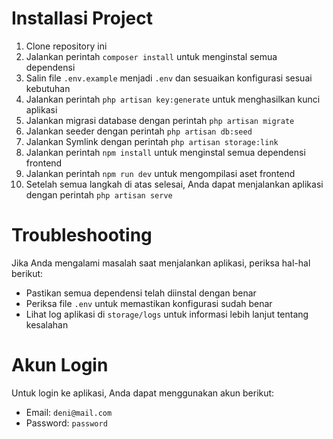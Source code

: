 # Installasi Project

1. Clone repository ini
2. Jalankan perintah `composer install` untuk menginstal semua dependensi
3. Salin file `.env.example` menjadi `.env` dan sesuaikan konfigurasi sesuai kebutuhan
4. Jalankan perintah `php artisan key:generate` untuk menghasilkan kunci aplikasi
5. Jalankan migrasi database dengan perintah `php artisan migrate`
6. Jalankan seeder dengan perintah `php artisan db:seed`
7. Jalankan Symlink dengan perintah `php artisan storage:link`
8. Jalankan perintah `npm install` untuk menginstal semua dependensi frontend
9. Jalankan perintah `npm run dev` untuk mengompilasi aset frontend
10. Setelah semua langkah di atas selesai, Anda dapat menjalankan aplikasi dengan perintah `php artisan serve`

# Troubleshooting

Jika Anda mengalami masalah saat menjalankan aplikasi, periksa hal-hal berikut:

-   Pastikan semua dependensi telah diinstal dengan benar
-   Periksa file `.env` untuk memastikan konfigurasi sudah benar
-   Lihat log aplikasi di `storage/logs` untuk informasi lebih lanjut tentang kesalahan

# Akun Login

Untuk login ke aplikasi, Anda dapat menggunakan akun berikut:

-   Email: `deni@mail.com`
-   Password: `password`
